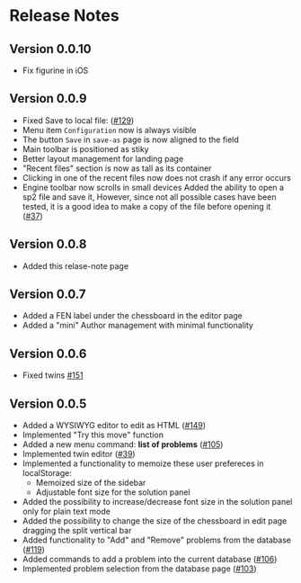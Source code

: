 # Release Notes

## Version 0.0.10

- Fix figurine in iOS

## Version 0.0.9

- Fixed Save to local file: ([#129](https://github.com/dardino/scacchi-painter/issues/129))
- Menu item `Configuration` now is always visible
- The button `Save` in `save-as` page is now aligned to the field
- Main toolbar is positioned as stiky
- Better layout management for landing page
- "Recent files" section is now as tall as its container
- Clicking in one of the recent files now does not crash if any error occurs
- Engine toolbar now scrolls in small devices
Added the ability to open a sp2 file and save it, However, since not all possible cases have been tested, it is a good idea to make a copy of the file before opening it ([#37](https://github.com/dardino/scacchi-painter/issues/37))

## Version 0.0.8

- Added this relase-note page

## Version 0.0.7

- Added a FEN label under the chessboard in the editor page
- Added a "mini" Author management with minimal functionality

## Version 0.0.6

- Fixed twins [#151](https://github.com/dardino/scacchi-painter/issues/151)

## Version 0.0.5

- Added a WYSIWYG editor to edit as HTML ([#149](https://github.com/username/repo/issues/149))
- Implemented "Try this move" function
- Added a new menu command: **list of problems** ([#105](https://github.com/username/repo/issues/105))
- Implemented twin editor ([#39](https://github.com/username/repo/issues/39))
- Implemented a functionality to memoize these user prefereces in localStorage:
  - Memoized size of the sidebar
  - Adjustable font size for the solution panel
- Added the possibility to increase/decrease font size in the solution panel only for plain text mode
- Added the possibility to change the size of the chessboard in edit page dragging the split vertical bar
- Added functionality to "Add" and "Remove" problems from the database ([#119](https://github.com/username/repo/issues/119))
- Added commands to add a problem into the current database ([#106](https://github.com/username/repo/issues/106))
- Implemented problem selection from the database page ([#103](https://github.com/username/repo/issues/103))
